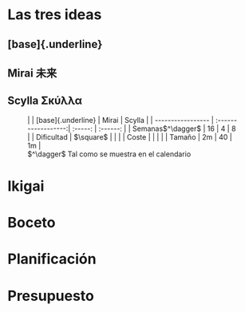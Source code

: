 # Las tres ideas

## [base]{.underline}

## Mirai 未来

## Scylla Σκύλλα

<figure>
|                   | [base]{.underline} | Mirai | Scylla |
| ----------------- | :------------------:| :-----: | :------: |
| Semanas$^\dagger$ |      16              |  4     |   8     |
| Dificultad        |        $\square$            |       |        |
| Coste             |                    |       |        |
|    Tamaño               |       2m             |   40    |    1m    |
<figcaption>
$^\dagger$ Tal como se muestra en el calendario
</figcaption>
</figure>

# Ikigai

# Boceto

# Planificación

# Presupuesto
